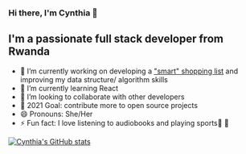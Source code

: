 ### Hi there, I'm Cynthia 👋

## I'm a passionate full stack developer from Rwanda
 
- 🔭 I’m currently working on developing a ["smart" shopping list](https://tcl-25-shopping-list.web.app/) and improving my data structure/ algorithm skills
- 🌱 I’m currently learning React 
- 👯 I’m looking to collaborate with other developers
- :goal_net: 2021 Goal: contribute more to open source projects
- 😄 Pronouns: She/Her
- ⚡ Fun fact: I love listening to audiobooks and playing sports:basketball: :volleyball:


[![Cynthia's GitHub stats](https://github-readme-stats.vercel.app/api?username=ciradu2204&show_icons=true&theme=cobalt)](https://github.com/anuraghazra/github-readme-stats)


